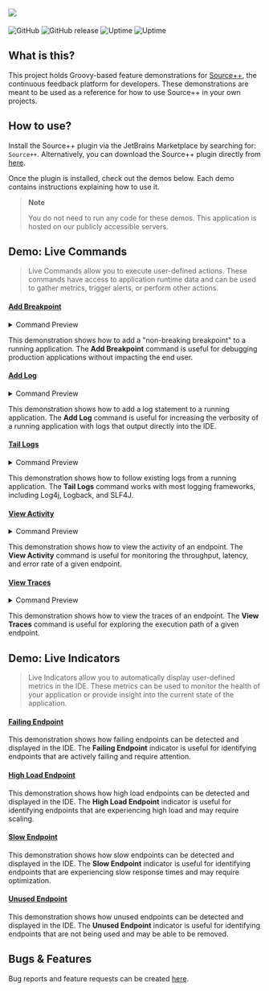 # ![](https://github.com/sourceplusplus/sourceplusplus/blob/master/.github/media/sourcepp_logo.svg)

![GitHub](https://img.shields.io/github/license/sourceplusplus/protocol)
![GitHub release](https://img.shields.io/github/v/release/sourceplusplus/sourceplusplus?include_prereleases)
![Uptime](https://img.shields.io/endpoint?url=https%3A%2F%2Fraw.githubusercontent.com%2Fsourceplusplus%2Fstatus%2Fmaster%2Fapi%2Fsource-cloud%2Fuptime.json)
![Uptime](https://img.shields.io/endpoint?url=https%3A%2F%2Fraw.githubusercontent.com%2Fsourceplusplus%2Fstatus%2Fmaster%2Fapi%2Fsource-cloud%2Fresponse-time.json)

## What is this?

This project holds Groovy-based feature demonstrations for [Source++](https://github.com/sourceplusplus/sourceplusplus),
the continuous feedback platform for developers. These demonstrations are meant to be used as a reference for how to use
Source++ in your own projects.

## How to use?

Install the Source++ plugin via the JetBrains Marketplace by searching for: `Source++`.
Alternatively, you can download the Source++ plugin directly
from [here](https://plugins.jetbrains.com/plugin/12033-source-).

Once the plugin is installed, check out the demos below. Each demo contains instructions explaining how to use it.

> **Note**
>
> You do not need to run any code for these demos. This application is hosted on our publicly accessible servers.

## Demo: Live Commands

> Live Commands allow you to execute user-defined actions. These commands have access to application runtime data and
> can be used to gather metrics, trigger alerts, or perform other actions.

#### [Add Breakpoint](./src/main/groovy/spp/demo/command/AddBreakpoint.groovy)

<details>
<summary>Command Preview</summary>
<img src="https://raw.githubusercontent.com/sourceplusplus/sourceplusplus/master/.github/media/screencasts/add-breakpoint.gif"/>
</details>

This demonstration shows how to add a "non-breaking breakpoint" to a running application. The **Add Breakpoint** command
is useful for debugging production applications without impacting the end user.

#### [Add Log](./src/main/groovy/spp/demo/command/AddLog.groovy)

<details>
<summary>Command Preview</summary>
<img src="https://raw.githubusercontent.com/sourceplusplus/sourceplusplus/master/.github/media/screencasts/add-log.gif"/>
</details>

This demonstration shows how to add a log statement to a running application. The **Add Log** command is useful for
increasing the verbosity of a running application with logs that output directly into the IDE.

#### [Tail Logs](./src/main/groovy/spp/demo/command/TailLogs.groovy)

<details>
<summary>Command Preview</summary>
<img src="https://raw.githubusercontent.com/sourceplusplus/sourceplusplus/master/.github/media/screencasts/view-logs.gif"/>
</details>

This demonstration shows how to follow existing logs from a running application. The **Tail Logs** command works with
most logging frameworks, including Log4j, Logback, and SLF4J.

#### [View Activity](./src/main/groovy/spp/demo/command/ViewActivity.groovy)

<details>
<summary>Command Preview</summary>
<img src="https://raw.githubusercontent.com/sourceplusplus/sourceplusplus/master/.github/media/screencasts/view-activity.gif"/>
</details>

This demonstration shows how to view the activity of an endpoint. The **View Activity** command is useful for
monitoring the throughput, latency, and error rate of a given endpoint.

#### [View Traces](./src/main/groovy/spp/demo/command/ViewTraces.groovy)

<details>
<summary>Command Preview</summary>
<img src="https://raw.githubusercontent.com/sourceplusplus/sourceplusplus/master/.github/media/screencasts/view-traces.gif"/>
</details>

This demonstration shows how to view the traces of an endpoint. The **View Traces** command is useful for exploring
the execution path of a given endpoint.

## Demo: Live Indicators

> Live Indicators allow you to automatically display user-defined metrics in the IDE. These metrics can be used to
> monitor the health of your application or provide insight into the current state of the application.

#### [Failing Endpoint](./src/main/groovy/spp/demo/indicator/FailingEndpoint.groovy)

This demonstration shows how failing endpoints can be detected and displayed in the IDE. The **Failing Endpoint**
indicator is useful for identifying endpoints that are actively failing and require attention.

#### [High Load Endpoint](./src/main/groovy/spp/demo/indicator/HighLoadEndpoint.groovy)

This demonstration shows how high load endpoints can be detected and displayed in the IDE. The **High Load Endpoint**
indicator is useful for identifying endpoints that are experiencing high load and may require scaling.

#### [Slow Endpoint](./src/main/groovy/spp/demo/indicator/SlowEndpoint.groovy)

This demonstration shows how slow endpoints can be detected and displayed in the IDE. The **Slow Endpoint** indicator
is useful for identifying endpoints that are experiencing slow response times and may require optimization.

#### [Unused Endpoint](./src/main/groovy/spp/demo/indicator/UnusedEndpoint.groovy)

This demonstration shows how unused endpoints can be detected and displayed in the IDE. The **Unused Endpoint**
indicator is useful for identifying endpoints that are not being used and may be able to be removed.

## Bugs & Features

Bug reports and feature requests can be created [here](https://github.com/sourceplusplus/sourceplusplus/issues).
